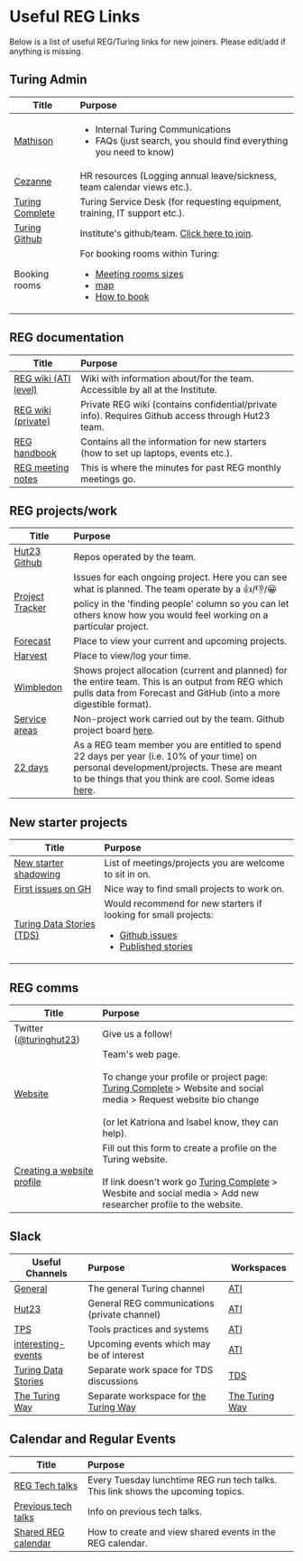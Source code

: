 # Useful REG Links

Below is a list of useful REG/Turing links for new joiners. Please edit/add if anything is missing.

## Turing Admin

| Title | Purpose| 
| ----- |:--------|
| [Mathison](https://mathison.turing.ac.uk/) | <ul><li>Internal Turing Communications</li><li>FAQs (just search, you should find everything you need to know)</li></ul>|
| [Cezanne](https://w3.cezanneondemand.com/CezanneOnDemand/Account/LogIn?ReturnUrl=~%2F)  | HR resources (Logging annual leave/sickness, team calendar views etc.). |
| [Turing Complete](https://turingcomplete.topdesk.net/tas/public/ssp/)             | Turing Service Desk (for requesting equipment, training, IT support etc.). |
| [Turing Github](https://github.com/alan-turing-institute) | Institute's github/team. [Click here to join](https://turingcomplete.topdesk.net/tas/public/ssp/content/serviceflow?unid=3844fabf8b1c45ca9028758a350ff230). |
| Booking rooms | For booking rooms within Turing: <ul><li> [Meeting rooms sizes](https://mathison.turing.ac.uk/Interact/Pages/Content/Document.aspx?id=2118&SearchId=160271&utm_source=interact&utm_medium=quick_search&utm_term=meeting+room+zoom#Zoom) </li><li>[map](https://mathison.turing.ac.uk/Interact/Pages/Content/Document.aspx?id=2477&SearchId=177363&utm_source=interact&utm_medium=quick_search&utm_term=map) </li><li> [How to book](https://github.com/alan-turing-institute/research-engineering-group/wiki/Booking-Rooms#booking-a-room) </li></ul>|



## REG documentation  

| Title | Purpose|
| --------------------------- |:---|
| [REG   wiki (ATI level)](https://github.com/alan-turing-institute/research-engineering-group/wiki)|Wiki with information about/for the team. Accessible by all at the Institute.  |
| [REG   wiki (private)](https://github.com/alan-turing-institute/Hut23/wiki/) | Private REG wiki (contains confidential/private info). Requires Github access through Hut23 team. |
| [REG   handbook](https://alan-turing-institute.github.io/REG-handbook/docs/regular_events/) | Contains all the information for new starters (how to set up laptops, events etc.). |
| [REG meeting notes](https://github.com/alan-turing-institute/Hut23/tree/master/team-meetings) | This is where the minutes for past REG monthly meetings go. | 


## REG projects/work 

| Title | Purpose|
| --------------------------- |:---| 
| [Hut23 Github](https://github.com/alan-turing-institute/hut23) | Repos operated by the team.  |
| [Project Tracker](https://github.com/alan-turing-institute/Hut23/projects/2)             | Issues for each ongoing project. Here you can see what is planned. The team   operate by a 👍/👎/😀 policy in the 'finding people' column so you can let others know how you would feel   working on a particular project. |
| [Forecast](https://forecastapp.com/974183/schedule/projects) | Place to view your current and upcoming projects. |
| [Harvest](https://thealanturinginstitute.harvestapp.com/time) | Place to view/log your time. |
| [Wimbledon](https://wimbledon-planner.azurewebsites.net/projects)| Shows project allocation (current and planned) for the entire team. This is an output from REG which pulls data from Forecast and GitHub (into a more digestible format).  |
| [Service   areas](https://hackmd.io/LC3GAL_SRyq1Xvp1szz3Pg)   | Non-project work carried out by the team. Github project board [here](https://github.com/alan-turing-institute/Hut23/projects/8).  |
| [22 days](https://github.com/alan-turing-institute/Hut23/wiki/How-to-use-your-22-days) | As a REG team member you are entitled to spend 22 days per year (i.e. 10% of your time) on personal development/projects. These are meant to be things that you think are cool. Some ideas [here](https://github.com/alan-turing-institute/Hut23/projects/4). |


## New starter projects 

| Title | Purpose|
| --------------------------- |:---|
| [New   starter shadowing](https://hackmd.io/nnsWP4i_SiiwlT4meOeq6g)     |  List of meetings/projects you are welcome to sit in on.   |
| [First   issues on GH](https://github.com/search?o=desc&p=1&q=is%3Aissue+is%3Aopen+label%3A%22good+first+issue%22+org%3Aalan-turing-institute+updated%3A%3E2022-01-01&s=created&type=Issues) |  Nice way to find small projects to work on. |
| [Turing Data Stories (TDS)](https://www.turing.ac.uk/research/research-projects/turing-data-stories)   | Would recommend for new starters if looking for small projects:  <ul><li>[Github issues](https://github.com/alan-turing-institute/TuringDataStories/projects/3)</li><li>[Published stories](https://alan-turing-institute.github.io/TuringDataStories-fastpages/)</li> |

## REG comms  

| Title | Purpose|
| --------------------------- |:---|
| Twitter ([@turinghut23](https://twitter.com/turinghut23))   | Give us a follow!  |
| [Website](https://www.turing.ac.uk/research/research-engineering)   | Team's web page. </br></br> To change your profile or project page: [Turing Complete](https://turingcomplete.topdesk.net/tas/public/ssp/)  > Website and social media > Request website bio change </br></br>(or let Katriona and Isabel know, they can help). |
| [Creating a website profile](https://turingcomplete.topdesk.net/tas/public/ssp/content/serviceflow?unid=35b8d40067004f9484c9fb06ade41d65&openedFromService=true) | Fill out this form to create a profile on the Turing website. </br></br> If link doesn't work go [Turing Complete](https://turingcomplete.topdesk.net/tas/public/ssp/) > Wesbite and social media > Add new researcher profile to the website. |

## Slack

| Useful Channels     | Purpose   | Workspaces                               |
| ------------------- |:-------- | ------------------ |
| [General](https://alan-turing-institute.slack.com/archives/C17H5FAUV) | The general Turing channel | [ATI](alan-turing-institute.slack.com) | 
| [Hut23](https://alan-turing-institute.slack.com/archives/G3SFHB0E6)               | General REG communications (private channel)           | [ATI](alan-turing-institute.slack.com)   |
| [TPS](https://alan-turing-institute.slack.com/archives/CH2TBRUQH)                 | Tools practices and systems             | [ATI](alan-turing-institute.slack.com)   |
| [interesting-events](https://alan-turing-institute.slack.com/archives/C3N3RSW10)  | Upcoming events which may be of interest | [ATI](alan-turing-institute.slack.com)   |
| [Turing Data Stories](https://turingdatastories.slack.com/archives/C01CDC3MY9W) | Separate work space for TDS discussions | [TDS](turingdatastories.slack.com)       |
| [The Turing Way](https://theturingway.slack.com/archives/C014LRAK48J)      |  Separate workspace for [the Turing Way](https://the-turing-way.netlify.app/welcome)   | [The Turing Way](theturingway.slack.com) |
    
## Calendar and Regular Events
    
| Title | Purpose|
| --------------------------- |:---|    
| [REG Tech talks](https://github.com/alan-turing-institute/DataScienceSkills/wiki/Lunchtime-Tech-Talks)  | Every Tuesday lunchtime REG run tech talks. This link shows the upcoming topics. |
| [Previous tech talks](https://github.com/alan-turing-institute/DataScienceSkills/wiki/Previous-Tech-Talks)        | Info on previous tech talks. |
| [Shared REG calendar](https://github.com/alan-turing-institute/research-engineering-group/wiki/Shared-REG-Calendar) | How to create and view shared events in the REG calendar. | 
